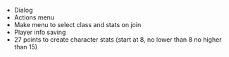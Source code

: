- Dialog
- Actions menu
- Make menu to select class and stats on join
- Player info saving
- 27 points to create character stats (start at 8, no lower than 8 no higher than 15)

